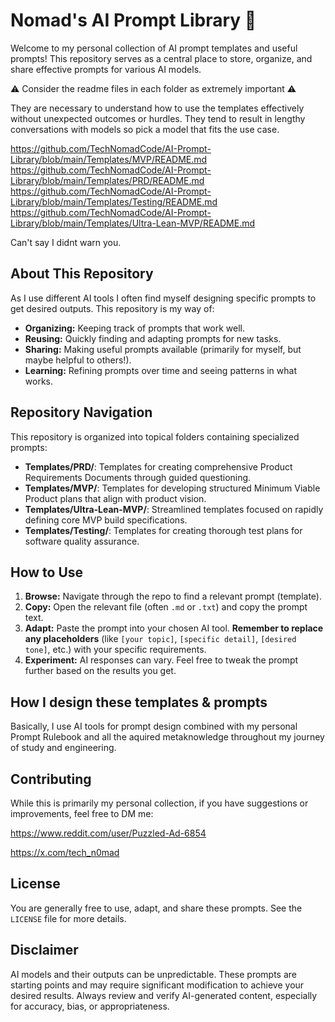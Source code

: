 # Nomad's AI Prompt Library 🧠

Welcome to my personal collection of AI prompt templates and useful prompts! This repository serves as a central place to store, organize, and share effective prompts for various AI models.

⚠️ Consider the readme files in each folder as extremely important ⚠️ 

They are necessary to understand how to use the templates effectively without unexpected outcomes or hurdles. They tend to result in lengthy conversations with models so pick a model that fits the use case.

https://github.com/TechNomadCode/AI-Prompt-Library/blob/main/Templates/MVP/README.md
https://github.com/TechNomadCode/AI-Prompt-Library/blob/main/Templates/PRD/README.md
https://github.com/TechNomadCode/AI-Prompt-Library/blob/main/Templates/Testing/README.md
https://github.com/TechNomadCode/AI-Prompt-Library/blob/main/Templates/Ultra-Lean-MVP/README.md

Can't say I didnt warn you.

## About This Repository

As I use different AI tools I often find myself designing specific prompts to get desired outputs. This repository is my way of:

*   **Organizing:** Keeping track of prompts that work well.
*   **Reusing:** Quickly finding and adapting prompts for new tasks.
*   **Sharing:** Making useful prompts available (primarily for myself, but maybe helpful to others!).
*   **Learning:** Refining prompts over time and seeing patterns in what works.

## Repository Navigation

This repository is organized into topical folders containing specialized prompts:

* **Templates/PRD/**: Templates for creating comprehensive Product Requirements Documents through guided questioning.
* **Templates/MVP/**: Templates for developing structured Minimum Viable Product plans that align with product vision.
* **Templates/Ultra-Lean-MVP/**: Streamlined templates focused on rapidly defining core MVP build specifications.
* **Templates/Testing/**: Templates for creating thorough test plans for software quality assurance.

## How to Use

1.  **Browse:** Navigate through the repo to find a relevant prompt (template).
2.  **Copy:** Open the relevant file (often `.md` or `.txt`) and copy the prompt text.
3.  **Adapt:** Paste the prompt into your chosen AI tool. **Remember to replace any placeholders** (like `[your topic]`, `[specific detail]`, `[desired tone]`, etc.) with your specific requirements.
4.  **Experiment:** AI responses can vary. Feel free to tweak the prompt further based on the results you get.

## How I design these templates & prompts

Basically, I use AI tools for prompt design combined with my personal Prompt Rulebook and all the aquired metaknowledge throughout my journey of study and engineering.

## Contributing

While this is primarily my personal collection, if you have suggestions or improvements, feel free to DM me:

https://www.reddit.com/user/Puzzled-Ad-6854

https://x.com/tech_n0mad

## License

You are generally free to use, adapt, and share these prompts. See the `LICENSE` file for more details. 

## Disclaimer

AI models and their outputs can be unpredictable. These prompts are starting points and may require significant modification to achieve your desired results. Always review and verify AI-generated content, especially for accuracy, bias, or appropriateness.